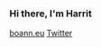 <h3>Hi there, I'm Harrit</h3>
<p>
<a href="https://boann.eu" rel="nofollow" target="blank">boann.eu</a>
<a href="https://twitter.com/intent/follow?original_referer=https%3A%2F%2Fgithub.com%2FcodeSTACKr&amp;screen_name=harritvanbeek" rel="nofollow" target="blank">Twitter</a>
</p>
